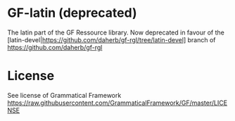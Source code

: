 GF-latin (deprecated)
========

The latin part of the GF Ressource library. Now deprecated in favour of the
[latin-devel|https://github.com/daherb/gf-rgl/tree/latin-devel] branch of https://github.com/daherb/gf-rgl

License
=======
See license of Grammatical Framework 
https://raw.githubusercontent.com/GrammaticalFramework/GF/master/LICENSE
